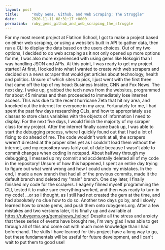 ```yaml
---
layout: post
title:      "Ruby Gems, Github, and Web Scraping: The Struggle"
date:       2020-11-11 08:31:17 +0000
permalink:  ruby_gems_github_and_web_scraping_the_struggle
---
```



For my most recent project at Flatiron School, I got to make a project based on either web scraping, or using a website’s built in API to gather data, then run a CLI to display the data based on the users choices. Out of my two options, I decided to do web scraping as it not only opened up more options for me, I was also more experienced with using gems like Nokogiri than I was handling JSON and APIs. At this point, I was ready to get my project started! At first, I looked into what I wanted to create with web scrapers and decided on a news scraper that would get articles about technology, health and politics. Unsure of which sites to pick, I just went with the first three that came off the top of my head: Business Insider, CNN and Fox News. The next day, I woke up, grabbed the tech news from the websites, programmed for about 45 minutes and then proceeded to immediately lose internet access. This was due to the recent hurricane Zeta that hit my area, and knocked out the internet for everyone in my area. Fortunately for me, I had spent the past few days researching CLIs, and how to appropriately use classes to store class variables with the objects of information I need to display. For the next five days, I would finish the majority of my scraper class for my project. After the internet finally came back up, I was able to start the debugging process, where I quickly found out that I had a lot of fixing to do ahead of me. The code wouldn't work at all, the scrapers weren't directed at the proper sites yet as I couldn't load them without the internet, and my repository was fairly out of date because I wasn't able to commit changes when coding in notepad. About halfway through my debugging, I messed up my commit and accidentally deleted all of my code in the repository! Unsure of how this happened, I spent an entire day trying to figure out what went wrong and how I could undo my mistakes. In the end, I made a new branch that had all of the previous commits, made it the default branch and deleted my "main" branch. One day later, I finally finished my code for the scrapers. I eagerly filmed myself programming the CLI, tested it to make sure everything worked, and then was ready to turn in my code! ...or so I thought, as I still had not created the gem at the time, and had absolutely no clue how to do so. Another two days go by, and I slowly learned how to create gems, and push them onto rubygems.org. After a few mistakes and two versions later, it is finally up and available at https://rubygems.org/gems/news_helper! Despite all the stress and anxiety that these series of events have brought me, I'm very glad I was able to get through all of this and come out with much more knowledge than I had beforehand. The skills I have learned for this project have a long way to go, but these fundamentals will be useful for future development, and I can't wait to put them to good use!
